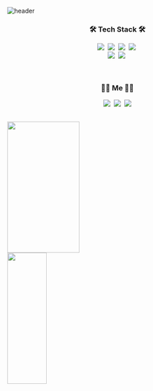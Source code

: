 
![header](https://capsule-render.vercel.app/api?type=wave&color=auto&height=300&section=header&text=ISOJ%20&fontSize=90)

<h3 align="center">🛠 Tech Stack 🛠</h3>
<!-- <p align="center"> Techs that I've used at least once </p> -->

<p align="center">
<!--   https://img.shields.io/badge/{배지이름}-{css컬러}?style={스타일}&logo={로고}&logoColor={로고컬러} -->
  <img src="https://img.shields.io/badge/react-61DAFB?style=for-the-badge&logo=React&logoColor=white"/></a>&nbsp 
  <img src="https://img.shields.io/badge/Javascript-ffb13b?style=for-the-badge&logo=javascript&logoColor=white"/></a>&nbsp 
  <img src="https://img.shields.io/badge/html-E34F26?style=for-the-badge&logo=html5&logoColor=white"></a>&nbsp 
  <img src="https://img.shields.io/badge/css-1572B6?style=for-the-badge&logo=css3&logoColor=white"/></a>&nbsp 
  <br>
  <img src="https://img.shields.io/badge/TypeScript-007ACC?style=flat-square&logo=TypeScript&logoColor=white"/></a>&nbsp 
  <img src="https://img.shields.io/badge/vue.js-4FC08D?style=flat-square&logo=vue.js&logoColor=white">&nbsp 
</p>
  
<br>


<h3 align="center"> 🧑‍💻 Me 🧑‍💻 </h3>
<p align="center">
  <a href="https://www.linkedin.com/in/isoj/"><img src="https://img.shields.io/badge/LinkedIn-0A66C2?style=flat-square&logo=LinkedIn&logoColor=white"/></a>&nbsp;
  <a href="https://lake-pasta-a35.notion.site/FE-775eaa998a7c4c41a6f15bd9554275b7"><img src="https://img.shields.io/badge/AboutMe-181717?style=flat-square&logo=Notion&logoColor=white&link=https://www.instagram.com/woo0_hooo/"/></a>&nbsp
  <a href="mailto:furler711@gmail.com"><img src="https://img.shields.io/badge/Gmail-d14836?style=flat-square&logo=Gmail&logoColor=white&link=furler711@gmail.com"/></a>
</p>
<br>

<div display="flex" flex-direction="row">
  <img src="https://github-readme-stats.vercel.app/api?username=krungy&&show_icons=true" width="57.3%" height="300px"/>
  <img src="https://github-readme-stats.vercel.app/api/top-langs/?username=krungy&layout=compact&langs_count=10" width="42.2%" height="300px"/>
</div>

<!-- [![Hits](https://hits.seeyoufarm.com/api/count/incr/badge.svg?url=https%3A%2F%2Fgithub.com%2Fkrungy&count_bg=%2379C83D&title_bg=%23555555&icon=&icon_color=%23E7E7E7&title=hits&edge_flat=false)](https://hits.seeyoufarm.com)
 -->

<!-- ### Machine Learning Engineer
- Machine Learing Engineer in Trasportation industry(Mobility - Car Sharing, Ride Hailing)
- I organize a group of developers who write blog posts - 글쓰는 개발자 모임, [글또](https://bit.ly/geultto)

### Interest
- MLOps(Machine Learing Operation - Especially, ML/DL Model Production)
- Google Cloud Platform(Especially, BigQuery)
- Operation Research
- Leadership, Mentoring, Writing, Presentation

<div align=center>
  <a href="https://velog.io/@krungy"><img src="https://img.shields.io/badge/Blog-11B48A?style=flat-square&logo=Vimeo&logoColor=white&link=https://velog.io/@krungy"/></a>&nbsp
[![Tech Blog Badge](http://img.shields.io/badge/-Tech%20blog-black?style=flat-square&logo=github&link=https://zzsza.github.io/)](https://zzsza.github.io/) 
[![Linkedin Badge](https://img.shields.io/badge/-LinkedIn-blue?style=flat-square&logo=Linkedin&logoColor=white&link=https://www.linkedin.com/in/seong-yun-byeon-8183a8113/)](https://www.linkedin.com/in/seong-yun-byeon-8183a8113/) 
[![Youtube Badge](https://img.shields.io/badge/Youtube-ff0000?style=flat-square&logo=youtube&link=https://www.youtube.com/c/kyleschool)](https://www.youtube.com/c/kyleschool) 
[![Facebook Badge](https://img.shields.io/badge/-Facebook-1877f2?style=flat-square&logo=facebook&logoColor=white&link=https://www.facebook.com/zzsza)](https://www.facebook.com/zzsza) 
[![Instagram Badge](https://img.shields.io/badge/-Instagram-dd2a7b?style=flat-square&logo=instagram&logoColor=white&link=https://www.instagram.com/data.scientist/)](https://www.instagram.com/data.scientist/) 
[![Gmail Badge](https://img.shields.io/badge/-Gmail-d14836?style=flat-square&logo=Gmail&logoColor=white&link=mailto:snugyun01@gmail.com)](mailto:snugyun01@gmail.com)
</div> -->

